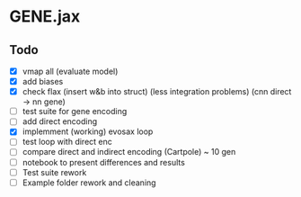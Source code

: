 # GENE.jax

## Todo

- [x] vmap all (evaluate model)
- [x] add biases
- [x] check flax (insert w&b into struct) (less integration problems) (cnn direct -> nn gene)
- [ ] test suite for gene encoding
- [ ] add direct encoding
- [x] implemment (working) evosax loop
- [ ] test loop with direct enc
- [ ] compare direct and indirect encoding (Cartpole) ~ 10 gen
- [ ] notebook to present differences and results
- [ ] Test suite rework
- [ ] Example folder rework and cleaning
